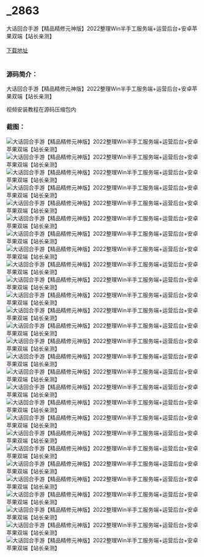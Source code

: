 # _2863
大话回合手游【精品精修元神版】2022整理Win半手工服务端+运营后台+安卓苹果双端【站长亲测】
<br/></br>
[下载地址](https://www.uuid2.com/2863.html "下载地址")
<br/></br>
<h3>源码简介：</h3>
<p>大话回合手游【精品精修元神版】2022整理Win半手工服务端+运营后台+安卓苹果双端【站长亲测】<p>
<p>视频安装教程在源码压缩包内<p>
<h3>截图：</h3>
<img src="https://www.uuid2.com/wp-content/uploads/img/202203/9a01c7f742.jpg" alt="大话回合手游【精品精修元神版】2022整理Win半手工服务端+运营后台+安卓苹果双端【站长亲测】"><img src="https://www.uuid2.com/wp-content/uploads/img/202203/9a01c7f967.jpg" alt="大话回合手游【精品精修元神版】2022整理Win半手工服务端+运营后台+安卓苹果双端【站长亲测】"><img src="https://www.uuid2.com/wp-content/uploads/img/202203/90da0b5474.jpg" alt="大话回合手游【精品精修元神版】2022整理Win半手工服务端+运营后台+安卓苹果双端【站长亲测】"><img src="https://www.uuid2.com/wp-content/uploads/img/202203/90da0b5581.jpg" alt="大话回合手游【精品精修元神版】2022整理Win半手工服务端+运营后台+安卓苹果双端【站长亲测】"><img src="https://www.uuid2.com/wp-content/uploads/img/202203/90da0b5916.jpg" alt="大话回合手游【精品精修元神版】2022整理Win半手工服务端+运营后台+安卓苹果双端【站长亲测】"><img src="https://www.uuid2.com/wp-content/uploads/img/202203/90da0b5741.jpg" alt="大话回合手游【精品精修元神版】2022整理Win半手工服务端+运营后台+安卓苹果双端【站长亲测】"><img src="https://www.uuid2.com/wp-content/uploads/img/202203/90da0b5257.jpg" alt="大话回合手游【精品精修元神版】2022整理Win半手工服务端+运营后台+安卓苹果双端【站长亲测】"><img src="https://www.uuid2.com/wp-content/uploads/img/202203/90da0b5850.jpg" alt="大话回合手游【精品精修元神版】2022整理Win半手工服务端+运营后台+安卓苹果双端【站长亲测】"><img src="https://www.uuid2.com/wp-content/uploads/img/202203/90da0b5411.jpg" alt="大话回合手游【精品精修元神版】2022整理Win半手工服务端+运营后台+安卓苹果双端【站长亲测】"><img src="https://www.uuid2.com/wp-content/uploads/img/202203/992b719638.jpg" alt="大话回合手游【精品精修元神版】2022整理Win半手工服务端+运营后台+安卓苹果双端【站长亲测】"><img src="https://www.uuid2.com/wp-content/uploads/img/202203/992b719609.jpg" alt="大话回合手游【精品精修元神版】2022整理Win半手工服务端+运营后台+安卓苹果双端【站长亲测】"><img src="https://www.uuid2.com/wp-content/uploads/img/202203/992b719937.jpg" alt="大话回合手游【精品精修元神版】2022整理Win半手工服务端+运营后台+安卓苹果双端【站长亲测】"><img src="https://www.uuid2.com/wp-content/uploads/img/202203/992b719244.jpg" alt="大话回合手游【精品精修元神版】2022整理Win半手工服务端+运营后台+安卓苹果双端【站长亲测】"><img src="https://www.uuid2.com/wp-content/uploads/img/202203/992b719848.jpg" alt="大话回合手游【精品精修元神版】2022整理Win半手工服务端+运营后台+安卓苹果双端【站长亲测】"><img src="https://www.uuid2.com/wp-content/uploads/img/202203/992b719654.jpg" alt="大话回合手游【精品精修元神版】2022整理Win半手工服务端+运营后台+安卓苹果双端【站长亲测】"><img src="https://www.uuid2.com/wp-content/uploads/img/202203/d139019727.jpg" alt="大话回合手游【精品精修元神版】2022整理Win半手工服务端+运营后台+安卓苹果双端【站长亲测】"><img src="https://www.uuid2.com/wp-content/uploads/img/202203/d139019974.jpg" alt="大话回合手游【精品精修元神版】2022整理Win半手工服务端+运营后台+安卓苹果双端【站长亲测】"><img src="https://www.uuid2.com/wp-content/uploads/img/202203/d139019837.jpg" alt="大话回合手游【精品精修元神版】2022整理Win半手工服务端+运营后台+安卓苹果双端【站长亲测】"><img src="https://www.uuid2.com/wp-content/uploads/img/202203/d139019577.jpg" alt="大话回合手游【精品精修元神版】2022整理Win半手工服务端+运营后台+安卓苹果双端【站长亲测】"><img src="https://www.uuid2.com/wp-content/uploads/img/202203/d139019154.jpg" alt="大话回合手游【精品精修元神版】2022整理Win半手工服务端+运营后台+安卓苹果双端【站长亲测】"><img src="https://www.uuid2.com/wp-content/uploads/img/202203/d139019881.jpg" alt="大话回合手游【精品精修元神版】2022整理Win半手工服务端+运营后台+安卓苹果双端【站长亲测】"><img src="https://www.uuid2.com/wp-content/uploads/img/202203/d139019985.jpg" alt="大话回合手游【精品精修元神版】2022整理Win半手工服务端+运营后台+安卓苹果双端【站长亲测】"><img src="https://www.uuid2.com/wp-content/uploads/img/202203/89fe668822.jpg" alt="大话回合手游【精品精修元神版】2022整理Win半手工服务端+运营后台+安卓苹果双端【站长亲测】"><img src="https://www.uuid2.com/wp-content/uploads/img/202203/89fe668870.jpg" alt="大话回合手游【精品精修元神版】2022整理Win半手工服务端+运营后台+安卓苹果双端【站长亲测】"><img src="https://www.uuid2.com/wp-content/uploads/img/202203/89fe668322.jpg" alt="大话回合手游【精品精修元神版】2022整理Win半手工服务端+运营后台+安卓苹果双端【站长亲测】"><img src="https://www.uuid2.com/wp-content/uploads/img/202203/89fe668757.jpg" alt="大话回合手游【精品精修元神版】2022整理Win半手工服务端+运营后台+安卓苹果双端【站长亲测】"><img src="https://www.uuid2.com/wp-content/uploads/img/202203/89fe668486.jpg" alt="大话回合手游【精品精修元神版】2022整理Win半手工服务端+运营后台+安卓苹果双端【站长亲测】">
